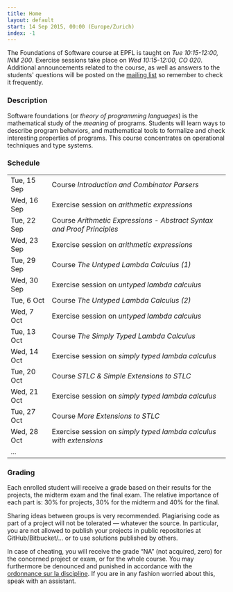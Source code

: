 ```yaml
---
title: Home
layout: default
start: 14 Sep 2015, 00:00 (Europe/Zurich)
index: -1
---
```


The Foundations of Software course at EPFL is taught on *Tue 10:15-12:00, INM 200*.
Exercise sessions take place on *Wed 10:15-12:00, CO 020*.
Additional announcements related to the course, as well as answers to the students' questions
will be posted on the [mailing list](https://groups.google.com/forum/#!forum/fos2015) so remember to check it frequently.

### Description

Software foundations (or *theory of programming languages*) is the mathematical study of the *meaning* of programs. Students will learn ways to describe program behaviors, and mathematical tools to formalize and check interesting properties of programs. This course concentrates on operational techniques and type systems.

### Schedule

|             |                                                                        |
|-------------|------------------------------------------------------------------------|
| Tue, 15 Sep | Course *Introduction and Combinator Parsers*                           |
| Wed, 16 Sep | Exercise session on *arithmetic expressions*                           |
| Tue, 22 Sep | Course *Arithmetic Expressions - Abstract Syntax and Proof Principles* |
| Wed, 23 Sep | Exercise session on *arithmetic expressions*                           |
| Tue, 29 Sep | Course *The Untyped Lambda Calculus (1)*                               |
| Wed, 30 Sep | Exercise session on *untyped lambda calculus*                          |
| Tue, 6 Oct  | Course *The Untyped Lambda Calculus (2)*                               |
| Wed, 7 Oct  | Exercise session on *untyped lambda calculus*                          |
| Tue, 13 Oct | Course *The Simply Typed Lambda Calculus*                              |
| Wed, 14 Oct | Exercise session on *simply typed lambda calculus*                     |
| Tue, 20 Oct | Course *STLC & Simple Extensions to STLC*                              |
| Wed, 21 Oct | Exercise session on *simply typed lambda calculus*                     |
| Tue, 27 Oct | Course *More Extensions to STLC*                                       |
| Wed, 28 Oct | Exercise session on *simply typed lambda calculus with extensions*     |
| ...         |                                                                        |

### Grading

Each enrolled student will receive a grade based on their results for the projects, the midterm exam and the final exam. The relative importance of each part is: 30% for projects, 30% for the midterm and 40% for the final.

Sharing ideas between groups is very recommended. Plagiarising code as part of a project will not be tolerated — whatever the source. In particular, you are not allowed to publish your projects in public repositories at GitHub/Bitbucket/... or to use solutions published by others.

In case of cheating, you will receive the grade “NA” (not acquired, zero) for the concerned project or exam, or for the whole course. You may furthermore be denounced and punished in accordance with the [ordonnance sur la discipline](http://www.admin.ch/ch/f/rs/4/414.138.2.fr.pdf). If you are in any fashion worried about this, speak with an assistant.